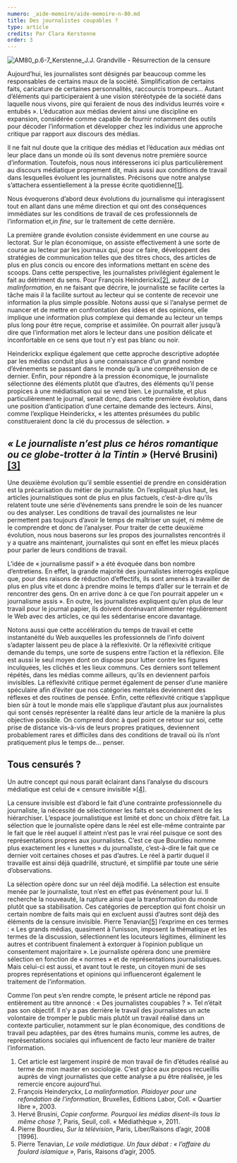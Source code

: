 ```yaml
---
numero: _aide-memoire/aide-memoire-n-80.md
title: Des journalistes coupables ?
type: article
credits: Par Clara Kerstenne
order: 3
---
```

![AM80_p.6-7_Kerstenne_J.J. Grandville - Résurrection de la censure](/assets/uploads/am-80-resurecction-de-la-censure.jpg)



Aujourd’hui, les journalistes sont désignés par beaucoup comme les responsables de certains maux de la société. Simplification de certains faits, caricature de certaines personnalités, raccourcis trompeurs… Autant d’éléments qui participeraient à une vision stéréotypée de la société dans laquelle nous vivons, pire qui feraient de nous des individus leurrés voire « entubés ». L’éducation aux médias devient ainsi une discipline en expansion, considérée comme capable de fournir notamment des outils pour décoder l’information et développer chez les individus une approche critique par rapport aux discours des médias.  

Il ne fait nul doute que la critique des médias et l’éducation aux médias ont leur place dans un monde où ils sont devenus notre première source d’information. Toutefois, nous nous intéresserons ici plus particulièrement au discours médiatique proprement dit, mais aussi aux conditions de travail dans lesquelles évoluent les journalistes. Précisons que notre analyse s’attachera essentiellement à la presse écrite quotidienne[[1]](#footnote-1).

Nous évoquerons d’abord deux évolutions du journalisme qui interagissent tout en allant dans une même direction et qui ont des conséquences immédiates sur les conditions de travail de ces professionnels de l’information et,_in fine_, sur le traitement de cette dernière.

La première grande évolution consiste évidemment en une course au lectorat. Sur le plan économique, on assiste effectivement à une sorte de course au lecteur par les journaux qui, pour ce faire, développent des stratégies de communication telles que des titres chocs, des articles de plus en plus concis ou encore des informations mettant en scène des scoops. Dans cette perspective, les journalistes privilégient également le fait au détriment du sens. Pour François Heinderickx[[2]](#footnote-2), auteur de _La malinformation_, en ne faisant que décrire, le journaliste se facilite certes la tâche mais il la facilite surtout au lecteur qui se contente de recevoir une information la plus simple possible. Notons aussi que si l’analyse permet de nuancer et de mettre en confrontation des idées et des opinions, elle implique une information plus complexe qui demande au lecteur un temps plus long pour être reçue, comprise et assimilée. On pourrait aller jusqu’à dire que l’information met alors le lecteur dans une position délicate et inconfortable en ce sens que tout n’y est pas blanc ou noir.

Heinderickx explique également que cette approche descriptive adoptée par les médias conduit plus à une connaissance d’un grand nombre d’événements se passant dans le monde qu’à une compréhension de ce dernier. Enfin, pour répondre à la pression économique, le journaliste sélectionne des éléments plutôt que d’autres, des éléments qu’il pense propices à une médiatisation qui se vend bien. Le journaliste, et plus particulièrement le journal, serait donc, dans cette première évolution, dans une position d’anticipation d’une certaine demande des lecteurs. Ainsi, comme l’explique Heinderickx, « les attentes présumées du public constitueraient donc la clé du processus de sélection. »

## _« Le journaliste n’est plus ce héros romantique ou ce globe-trotter à la Tintin »_ (Hervé Brusini)[[3]](#footnote-3)

Une deuxième évolution qu’il semble essentiel de prendre en considération est la précarisation du métier de journaliste. On l’expliquait plus haut, les articles journalistiques sont de plus en plus factuels, c’est-à-dire qu’ils relatent toute une série d’événements sans prendre le soin de les nuancer ou des analyser. Les conditions de travail des journalistes ne leur permettent pas toujours d’avoir le temps de maîtriser un sujet, ni même de le comprendre et donc de l’analyser. Pour traiter de cette deuxième évolution, nous nous baserons sur les propos des journalistes rencontrés il y a quatre ans maintenant, journalistes qui sont en effet les mieux placés pour parler de leurs conditions de travail.

L’idée de « journalisme passif » a été évoquée dans bon nombre d’entretiens. En effet, la grande majorité des journalistes interrogés explique que, pour des raisons de réduction d’effectifs, ils sont amenés à travailler de plus en plus vite et donc à prendre moins le temps d’aller sur le terrain et de rencontrer des gens. On en arrive donc à ce que l’on pourrait appeler un « journalisme assis ». En outre, les journalistes expliquent qu’en plus de leur travail pour le journal papier, ils doivent dorénavant alimenter régulièrement le Web avec des articles, ce qui les sédentarise encore davantage.

Notons aussi que cette accélération du temps de travail et cette instantanéité du Web auxquelles les professionnels de l’info doivent s’adapter laissent peu de place à la réflexivité. Or la réflexivité critique demande du temps, une sorte de suspens entre l’action et la réflexion. Elle est aussi le seul moyen dont on dispose pour lutter contre les figures inculquées, les clichés et les lieux communs. Ces derniers sont tellement répétés, dans les médias comme ailleurs, qu’ils en deviennent parfois invisibles. La réflexivité critique permet également de penser d’une manière spéculaire afin d’éviter que nos catégories mentales deviennent des réflexes et des routines de pensée. Enfin, cette réflexivité critique s’applique bien sûr à tout le monde mais elle s’applique d’autant plus aux journalistes qui sont censés représenter la réalité dans leur article de la manière la plus objective possible. On comprend donc à quel point ce retour sur soi, cette prise de distance vis-à-vis de leurs propres pratiques, deviennent probablement rares et difficiles dans des conditions de travail où ils n’ont pratiquement plus le temps de… penser.

## Tous censurés ?

Un autre concept qui nous parait éclairant dans l’analyse du discours médiatique est celui de « censure invisible »[[4]](#footnote-4).

La censure invisible est d’abord le fait d’une contrainte professionnelle du journaliste, la nécessité de sélectionner les faits et secondairement de les hiérarchiser. L’espace journalistique est limité et donc un choix d’être fait. La sélection que le journaliste opère dans le réel est elle-même contrainte par le fait que le réel auquel il atteint n’est pas le vrai réel puisque ce sont des représentations propres aux journalistes. C’est ce que Bourdieu nomme plus exactement les « lunettes » du journaliste, c’est-à-dire le fait que ce dernier voit certaines choses et pas d’autres. Le réel à partir duquel il travaille est ainsi déjà quadrillé, structuré, et simplifié par toute une série d’observations.

La sélection opère donc sur un réel déjà modifié. La sélection est ensuite menée par le journaliste, tout n’est en effet pas événement pour lui. Il recherche la nouveauté, la rupture ainsi que la transformation du monde plutôt que sa stabilisation. Ces catégories de perception qui font choisir un certain nombre de faits mais qui en excluent aussi d’autres sont déjà des éléments de la censure invisible. Pierre Tenavian[[5]](#footnote-5) l’exprime en ces termes : « Les grands médias, quasiment à l’unisson, imposent la thématique et les termes de la discussion, sélectionnent les locuteurs légitimes, éliminent les autres et contribuent finalement à extorquer à l’opinion publique un consentement majoritaire ». Le journaliste opérera donc une première sélection en fonction de « normes » et de représentations journalistiques. Mais celui-ci est aussi, et avant tout le reste, un citoyen muni de ses propres représentations et opinions qui influenceront également le traitement de l’information.

Comme l’on peut s’en rendre compte, le présent article ne répond pas entièrement au titre annoncé : « Des journalistes coupables ? ». Tel n’était pas son objectif. Il n’y a pas derrière le travail des journalistes un acte volontaire de tromper le public mais plutôt un travail réalisé dans un contexte particulier, notamment sur le plan économique, des conditions de travail peu adaptées, par des êtres humains munis, comme les autres, de représentations sociales qui influencent de facto leur manière de traiter l’information.

1. Cet article est largement inspiré de mon travail de fin d’études réalisé au terme de mon master en sociologie. C’est grâce aux propos recueillis auprès de vingt journalistes que cette analyse a pu être réalisée, je les remercie encore aujourd’hui.
2. François Heinderyckx, _La malinformation. Plaidoyer pour une refondation de l’information_, Bruxelles, Éditions Labor, Coll. « Quartier libre », 2003.
3. Hervé Brusini, _Copie conforme. Pourquoi les médias disent-ils tous la même chose ?_, Paris, Seuil, coll. « Médiathèque », 2011.
4. Pierre Bourdieu, _Sur la télévision_, Paris, Liber/Raisons d’agir, 2008 \[1996].
5. Pierre Tenavian, _Le voile médiatique. Un faux débat : « l’affaire du foulard islamique »_, Paris, Raisons d’agir, 2005.
